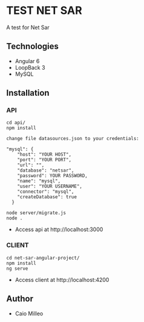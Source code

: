 # TEST NET SAR

A test for Net Sar

## Technologies

- Angular 6
- LoopBack 3
- MySQL

## Installation

### API

```
cd api/
npm install

change file datasources.json to your credentials:

"mysql": {
    "host": "YOUR HOST",
    "port": "YOUR PORT",
    "url": "",
    "database": "netsar",
    "password": YOUR PASSWORD,
    "name": "mysql",
    "user": "YOUR USERNAME",
    "connector": "mysql",
    "createDatabase": true
  }

node server/migrate.js
node .
```

- Access api at http://localhost:3000

### CLIENT

```
cd net-sar-angular-project/
npm install
ng serve
```

- Access client at http://localhost:4200

## Author

- Caio Milleo
